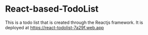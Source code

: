 # React-based-TodoList
This is a todo list that is created through the Reactjs framework. It is deployed at https://react-todolist-7a29f.web.app

